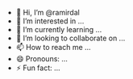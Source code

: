 - 👋 Hi, I’m @ramirdal
- 👀 I’m interested in ...
- 🌱 I’m currently learning ...
- 💞️ I’m looking to collaborate on ...
- 📫 How to reach me ...
- 😄 Pronouns: ...
- ⚡ Fun fact: ...

<!---
ramirdal/ramirdal is a ✨ special ✨ repository because its `README.md` (this file) appears on your GitHub profile.
You can click the Preview link to take a look at your changes.
--->
